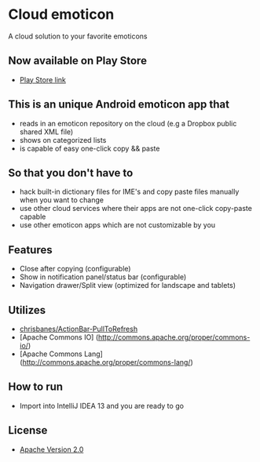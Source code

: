 # Cloud emoticon

A cloud solution to your favorite emoticons

## Now available on Play Store
* [Play Store link](https://play.google.com/store/apps/details?id=org.ktachibana.cloudemoji)

## This is an unique Android emoticon app that
* reads in an emoticon repository on the cloud (e.g a Dropbox public shared XML file)
* shows on categorized lists
* is capable of easy one-click copy && paste

## So that you don't have to
* hack built-in dictionary files for IME's and copy paste files manually when you want to change
* use other cloud services where their apps are not one-click copy-paste capable
* use other emoticon apps which are not customizable by you

## Features
* Close after copying (configurable)
* Show in notification panel/status bar (configurable)
* Navigation drawer/Split view (optimized for landscape and tablets)

## Utilizes
* [chrisbanes/ActionBar-PullToRefresh](https://github.com/chrisbanes/ActionBar-PullToRefresh)
* [Apache Commons IO] (http://commons.apache.org/proper/commons-io/)
* [Apache Commons Lang] (http://commons.apache.org/proper/commons-lang/)

## How to run
* Import into IntelliJ IDEA 13 and you are ready to go

## License
* [Apache Version 2.0](http://www.apache.org/licenses/LICENSE-2.0)
